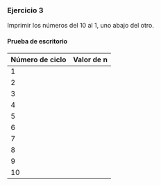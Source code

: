 ### Ejercicio 3

Imprimir los números del 10 al 1, uno abajo del otro.

#### Prueba de escritorio

| Número de ciclo | Valor de n  | 
|-----------------|-------------|
| 1               |             |
| 2               |             |
| 3               |             |
| 4               |             |
| 5               |             |
| 6               |             |
| 7               |             |
| 8               |             |
| 9               |             |
| 10              |             |